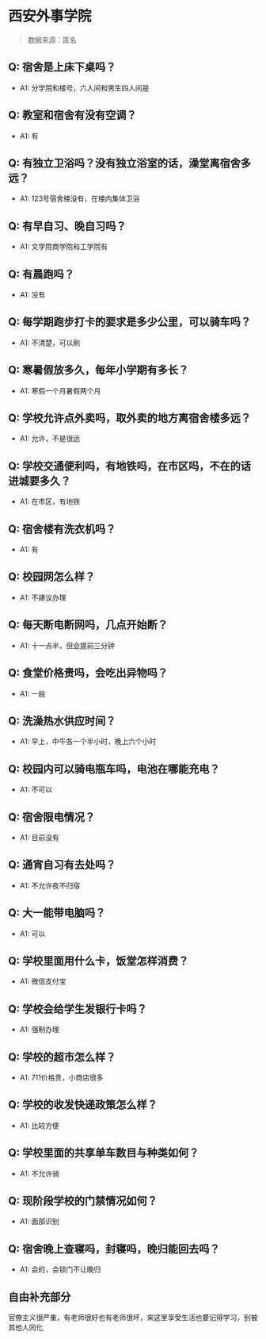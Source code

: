 # 西安外事学院

> 数据来源：匿名

## Q: 宿舍是上床下桌吗？

- A1: 分学院和楼号，六人间和男生四人间是

## Q: 教室和宿舍有没有空调？

- A1: 有

## Q: 有独立卫浴吗？没有独立浴室的话，澡堂离宿舍多远？

- A1: 123号宿舍楼没有，在楼内集体卫浴

## Q: 有早自习、晚自习吗？

- A1: 文学院商学院和工学院有

## Q: 有晨跑吗？

- A1: 没有

## Q: 每学期跑步打卡的要求是多少公里，可以骑车吗？

- A1: 不清楚，可以刷

## Q: 寒暑假放多久，每年小学期有多长？

- A1: 寒假一个月暑假两个月

## Q: 学校允许点外卖吗，取外卖的地方离宿舍楼多远？

- A1: 允许，不是很远

## Q: 学校交通便利吗，有地铁吗，在市区吗，不在的话进城要多久？

- A1: 在市区，有地铁

## Q: 宿舍楼有洗衣机吗？

- A1: 有

## Q: 校园网怎么样？

- A1: 不建议办理

## Q: 每天断电断网吗，几点开始断？

- A1: 十一点半，但会提前三分钟

## Q: 食堂价格贵吗，会吃出异物吗？

- A1: 一般

## Q: 洗澡热水供应时间？

- A1: 早上，中午各一个半小时，晚上六个小时

## Q: 校园内可以骑电瓶车吗，电池在哪能充电？

- A1: 不可以

## Q: 宿舍限电情况？

- A1: 目前没有

## Q: 通宵自习有去处吗？

- A1: 不允许夜不归宿

## Q: 大一能带电脑吗？

- A1: 可以

## Q: 学校里面用什么卡，饭堂怎样消费？

- A1: 微信支付宝

## Q: 学校会给学生发银行卡吗？

- A1: 强制办理

## Q: 学校的超市怎么样？

- A1: 711价格贵，小商店很多

## Q: 学校的收发快递政策怎么样？

- A1: 比较方便

## Q: 学校里面的共享单车数目与种类如何？

- A1: 不允许骑

## Q: 现阶段学校的门禁情况如何？

- A1: 面部识别

## Q: 宿舍晚上查寝吗，封寝吗，晚归能回去吗？

- A1: 会的，会锁门不让晚归

## 自由补充部分

官僚主义很严重，有老师很好也有老师很坏，来这里享受生活也要记得学习，别被其他人同化